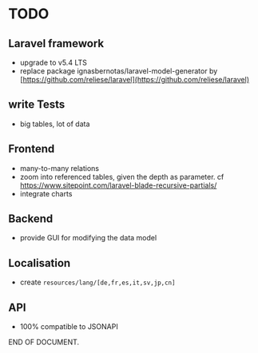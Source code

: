 # TODO 

## Laravel framework

- upgrade to v5.4 LTS
- replace package ignasbernotas/laravel-model-generator by [https://github.com/reliese/laravel](https://github.com/reliese/laravel)

## write Tests

- big tables, lot of data

## Frontend

- many-to-many relations
- zoom into referenced tables, given the depth as parameter. 
cf https://www.sitepoint.com/laravel-blade-recursive-partials/ 
- integrate charts

## Backend

- provide GUI for modifying the data model

## Localisation

- create `resources/lang/[de,fr,es,it,sv,jp,cn]`


## API

- 100% compatible to JSONAPI

END OF DOCUMENT.